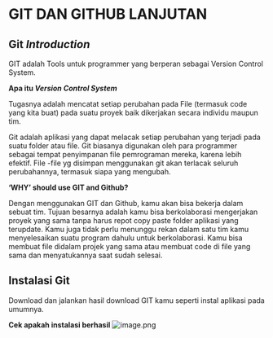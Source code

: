 # GIT DAN GITHUB LANJUTAN
## Git *Introduction*
GIT adalah Tools untuk programmer yang berperan sebagai Version Control System.

**Apa itu *Version Control System***

Tugasnya adalah mencatat setiap perubahan pada File (termasuk code yang kita buat) pada suatu proyek baik dikerjakan secara individu maupun tim.

Git adalah aplikasi yang dapat melacak setiap perubahan yang terjadi pada suatu folder atau file. Git biasanya digunakan oleh para programmer sebagai tempat penyimpanan file pemrograman mereka, karena lebih efektif. File -file yg disimpan menggunakan git akan terlacak seluruh perubahannya, termasuk siapa yang mengubah.

**‘WHY’ should use GIT and Github?**

Dengan menggunakan GIT dan Github, kamu akan bisa bekerja dalam sebuat tim. Tujuan besarnya adalah kamu bisa berkolaborasi mengerjakan proyek yang sama tanpa harus repot copy paste folder aplikasi yang terupdate. Kamu juga tidak perlu menunggu rekan dalam satu tim kamu menyelesaikan suatu program dahulu untuk berkolaborasi. Kamu bisa membuat file didalam projek yang sama atau membuat code di file yang sama dan menyatukannya saat sudah selesai.

## Instalasi Git
Download dan jalankan hasil download GIT kamu seperti instal aplikasi pada umumnya.

**Cek apakah instalasi berhasil**
![image.png]( {} )



